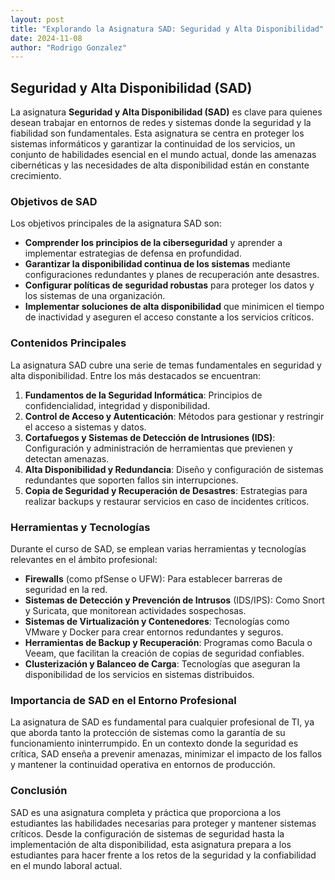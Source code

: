 ```yaml
---
layout: post
title: "Explorando la Asignatura SAD: Seguridad y Alta Disponibilidad"
date: 2024-11-08
author: "Rodrigo Gonzalez"
---
```

 
## Seguridad y Alta Disponibilidad (SAD)

 
La asignatura **Seguridad y Alta Disponibilidad (SAD)** es clave para quienes desean trabajar en entornos de redes y sistemas donde la seguridad y la fiabilidad son fundamentales. Esta asignatura se centra en proteger los sistemas informáticos y garantizar la continuidad de los servicios, un conjunto de habilidades esencial en el mundo actual, donde las amenazas cibernéticas y las necesidades de alta disponibilidad están en constante crecimiento.
 
### Objetivos de SAD
 
Los objetivos principales de la asignatura SAD son:
 
- **Comprender los principios de la ciberseguridad** y aprender a implementar estrategias de defensa en profundidad.
- **Garantizar la disponibilidad continua de los sistemas** mediante configuraciones redundantes y planes de recuperación ante desastres.
- **Configurar políticas de seguridad robustas** para proteger los datos y los sistemas de una organización.
- **Implementar soluciones de alta disponibilidad** que minimicen el tiempo de inactividad y aseguren el acceso constante a los servicios críticos.
 
### Contenidos Principales
 
La asignatura SAD cubre una serie de temas fundamentales en seguridad y alta disponibilidad. Entre los más destacados se encuentran:
 
1. **Fundamentos de la Seguridad Informática**: Principios de confidencialidad, integridad y disponibilidad.
2. **Control de Acceso y Autenticación**: Métodos para gestionar y restringir el acceso a sistemas y datos.
3. **Cortafuegos y Sistemas de Detección de Intrusiones (IDS)**: Configuración y administración de herramientas que previenen y detectan amenazas.
4. **Alta Disponibilidad y Redundancia**: Diseño y configuración de sistemas redundantes que soporten fallos sin interrupciones.
5. **Copia de Seguridad y Recuperación de Desastres**: Estrategias para realizar backups y restaurar servicios en caso de incidentes críticos.
 
### Herramientas y Tecnologías
 
Durante el curso de SAD, se emplean varias herramientas y tecnologías relevantes en el ámbito profesional:
 
- **Firewalls** (como pfSense o UFW): Para establecer barreras de seguridad en la red.
- **Sistemas de Detección y Prevención de Intrusos** (IDS/IPS): Como Snort y Suricata, que monitorean actividades sospechosas.
- **Sistemas de Virtualización y Contenedores**: Tecnologías como VMware y Docker para crear entornos redundantes y seguros.
- **Herramientas de Backup y Recuperación**: Programas como Bacula o Veeam, que facilitan la creación de copias de seguridad confiables.
- **Clusterización y Balanceo de Carga**: Tecnologías que aseguran la disponibilidad de los servicios en sistemas distribuidos.
 
### Importancia de SAD en el Entorno Profesional
 
La asignatura de SAD es fundamental para cualquier profesional de TI, ya que aborda tanto la protección de sistemas como la garantía de su funcionamiento ininterrumpido. En un contexto donde la seguridad es crítica, SAD enseña a prevenir amenazas, minimizar el impacto de los fallos y mantener la continuidad operativa en entornos de producción.
 
### Conclusión
 
SAD es una asignatura completa y práctica que proporciona a los estudiantes las habilidades necesarias para proteger y mantener sistemas críticos. Desde la configuración de sistemas de seguridad hasta la implementación de alta disponibilidad, esta asignatura prepara a los estudiantes para hacer frente a los retos de la seguridad y la confiabilidad en el mundo laboral actual.